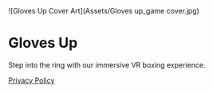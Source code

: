 <!DOCTYPE html>
<html lang="en">
<head>
  <meta charset="UTF-8">
</head>
<body>
  ![Gloves Up Cover Art](Assets/Gloves up_game cover.jpg)  
  <h1>Gloves Up</h1>
  <p>Step into the ring with our immersive VR boxing experience.</p>
  <a href="https://app.termly.io/dashboard/website/c5014250-07f5-4a21-abe3-8449879511e5/privacy-policy" target="_blank">Privacy Policy</a>
</body>
</html>
